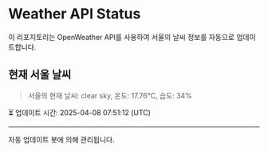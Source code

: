 
# Weather API Status

이 리포지토리는 OpenWeather API를 사용하여 서울의 날씨 정보를 자동으로 업데이트합니다.

## 현재 서울 날씨
> 서울의 현재 날씨: clear sky, 온도: 17.76°C, 습도: 34%

⏳ 업데이트 시간: 2025-04-08 07:51:12 (UTC)

---
자동 업데이트 봇에 의해 관리됩니다.
